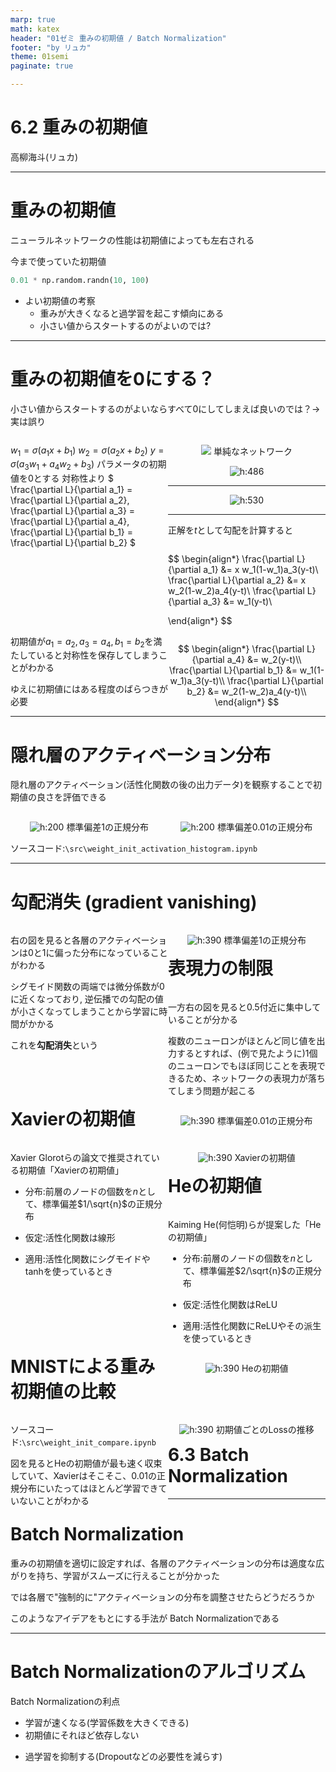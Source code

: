 ```yaml
---
marp: true
math: katex
header: "01ゼミ 重みの初期値 / Batch Normalization"
footer: "by リュカ"
theme: 01semi
paginate: true

---
```


<!-- p178-189 -->
<!-- class: title  -->

# 6.2 重みの初期値
高柳海斗(リュカ)


---
<!-- class: slides  -->
# 重みの初期値
ニューラルネットワークの性能は初期値によっても左右される

今まで使っていた初期値
```python
0.01 * np.random.randn(10, 100)
```

- よい初期値の考察
  - 重みが大きくなると過学習を起こす傾向にある
  - 小さい値からスタートするのがよいのでは?
  <!-- -  -->
  <!-- - 過学習を抑え汎化性能を高めたい -->


---
# 重みの初期値を0にする？
小さい値からスタートするのがよいならすべて0にしてしまえば良いのでは？→ 実は誤り
<!-- ネットワークは致命的な欠陥を抱えることになる -->
<div style = 'float:left;width:50%;'>

$w_1 = \sigma(a_1x + b_1)$
$w_2 = \sigma(a_2x + b_2)$
$y = \sigma(a_3w_1 + a_4w_2 + b_3)$
パラメータの初期値を0とする
対称性より
$
\frac{\partial L}{\partial a_1} = \frac{\partial L}{\partial a_2},
\frac{\partial L}{\partial a_3} = \frac{\partial L}{\partial a_4},
\frac{\partial L}{\partial b_1} = \frac{\partial L}{\partial b_2}
$

</div>
<div style = 'float:right;width:50%;text-align:center;'>

  ![](imgs/fig1.svg)
  単純なネットワーク

</div>

---
<div style="text-align:center;">

![h:486](imgs/fig2.svg)
</div>

---
<div style="text-align:center;">

![h:530](imgs/fig3.svg)

</div>

---


正解を$t$として勾配を計算すると
<div style = 'float:left;width:50%;'>

$$
\begin{align*}
\frac{\partial L}{\partial a_1} 
&= x w_1(1-w_1)a_3(y-t)\\
\frac{\partial L}{\partial a_2} 
&= x w_2(1-w_2)a_4(y-t)\\
\frac{\partial L}{\partial a_3}
&= w_1(y-t)\\

\end{align*}
$$

</div>
<div style = 'float:right;width:50%;'>

$$
\begin{align*}
\frac{\partial L}{\partial a_4}
&= w_2(y-t)\\
\frac{\partial L}{\partial b_1} 
&= w_1(1-w_1)a_3(y-t)\\
\frac{\partial L}{\partial b_2} 
&= w_2(1-w_2)a_4(y-t)\\
\end{align*}
$$

</div>

初期値が$a_1 = a_2, a_3 = a_4, b_1 = b_2$を満たしていると対称性を保存してしまうことがわかる

ゆえに初期値にはある程度のばらつきが必要

---
# 隠れ層のアクティベーション分布
<!-- 大きすぎてもダメ、小さすぎてもダメならどのくらいがちょうどいいの？ -->
隠れ層のアクティベーション(活性化関数の後の出力データ)を観察することで初期値の良さを評価できる

<div style="text-align:center;float:right;width:50%;">

![h:200](imgs/fig4.png)
標準偏差0.01の正規分布

</div>
<div style="text-align:center;float:left;width:50%;">

![h:200](imgs/fig5.png)
標準偏差1の正規分布

</div>

ソースコード:`\src\weight_init_activation_histogram.ipynb`


---
# 勾配消失 (gradient vanishing)
<div style="float:left;width:50%;">

右の図を見ると各層のアクティベーションは0と1に偏った分布になっていることがわかる

シグモイド関数の両端では微分係数が0に近くなっており, 逆伝播での勾配の値が小さくなってしまうことから学習に時間がかかる

これを**勾配消失**という

</div>
<div style="text-align:center;float:right;width:50%;">

![h:390](imgs/fig5.png)
標準偏差1の正規分布

</div>

---
# 表現力の制限
<div style="float:left;width:50%;">

一方右の図を見ると0.5付近に集中していることが分かる

複数のニューロンがほとんど同じ値を出力するとすれば、(例で見たように)1個のニューロンでもほぼ同じことを表現できるため、ネットワークの表現力が落ちてしまう問題が起こる

</div>
<div style="text-align:center;float:right;width:50%;">

![h:390](imgs/fig4.png)
標準偏差0.01の正規分布

</div>

---
# Xavierの初期値
<div style="float:left;width:50%;">

Xavier Glorotらの論文で推奨されている初期値「Xavierの初期値」

- 分布:前層のノードの個数を$n$として、標準偏差$1/\sqrt{n}$の正規分布

- 仮定:活性化関数は線形

- 適用:活性化関数にシグモイドやtanhを使っているとき

</div>
<div style="text-align:center;float:right;width:50%;">

![h:390](imgs/fig6.png)
Xavierの初期値

</div>

---
# Heの初期値
<div style="float:left;width:50%;">

Kaiming He(何恺明)らが提案した「Heの初期値」

- 分布:前層のノードの個数を$n$として、標準偏差$2/\sqrt{n}$の正規分布

- 仮定:活性化関数はReLU

- 適用:活性化関数にReLUやその派生を使っているとき

</div>
<div style="text-align:center;float:right;width:50%;">

![h:390](imgs/fig7.png)
Heの初期値

</div>
<!-- 補足:勾配消失は層を増やしていくほどしんこくになる。reluにXavierの初期値を適用すると観察しやすい -->

---
# MNISTによる重み初期値の比較

<div style="float:left;width:50%;">

ソースコード:`\src\weight_init_compare.ipynb`

図を見るとHeの初期値が最も速く収束していて、Xavierはそこそこ、0.01の正規分布にいたってはほとんど学習できていないことがわかる

</div>
<div style="text-align:center;float:right;width:50%;">

![h:390](imgs/fig8.png)
初期値ごとのLossの推移

</div>

---
<!-- _class: title  -->
# 6.3 Batch Normalization

---
# Batch Normalization
重みの初期値を適切に設定すれば、各層のアクティベーションの分布は適度な広がりを持ち、学習がスムーズに行えることが分かった

では各層で"強制的に"アクティベーションの分布を調整させたらどうだろうか

このようなアイデアをもとにする手法が Batch Normalizationである

---
# Batch Normalizationのアルゴリズム
Batch Normalizationの利点
- 学習が速くなる(学習係数を大きくできる)
- 初期値にそれほど依存しない
<!-- ロバストであるという -->
- 過学習を抑制する(Dropoutなどの必要性を減らす)

